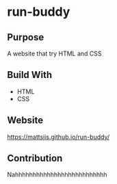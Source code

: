 # run-buddy

## Purpose
A website that try HTML and CSS

## Build With
* HTML
* CSS

## Website
https://mattsiis.github.io/run-buddy/

## Contribution
Nahhhhhhhhhhhhhhhhhhhhhhhhhh
